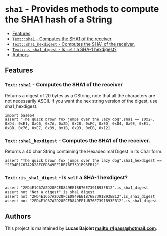 # `sha1` - Provides methods to compute the SHA1 hash of a String

* [Features](#Features)
* [`Text::sha1` - Computes the SHA1 of the receiver](#`Text::sha1`---Computes-the-SHA1-of-the-receiver)
* [`Text::sha1_hexdigest` - Computes the SHA1 of the receiver.](#`Text::sha1_hexdigest`---Computes-the-SHA1-of-the-receiver.)
* [`Text::is_sha1_digest` - Is `self` a SHA-1 hexdigest?](#`Text::is_sha1_digest`---Is-`self`-a-SHA-1-hexdigest?)
* [Authors](#Authors)

## Features

### `Text::sha1` - Computes the SHA1 of the receiver

Returns a digest of 20 bytes as a CString,
note that all the characters are not necessarily ASCII.
If you want the hex string version of the digest, use
sha1_hexdigest.

    import base64
    assert "The quick brown fox jumps over the lazy dog".sha1 == [0x2F, 0xD4, 0xE1, 0xC6, 0x7A, 0x2D, 0x28, 0xFC, 0xED, 0x84, 0x9E, 0xE1, 0xBB, 0x76, 0xE7, 0x39, 0x1B, 0x93, 0xEB, 0x12]

### `Text::sha1_hexdigest` - Computes the SHA1 of the receiver.

Returns a 40 char String containing the Hexadecimal
Digest in its Char form.

    assert "The quick brown fox jumps over the lazy dog".sha1_hexdigest == "2FD4E1C67A2D28FCED849EE1BB76E7391B93EB12"

### `Text::is_sha1_digest` - Is `self` a SHA-1 hexdigest?

~~~nit
assert "2FD4E1C67A2D28FCED849EE1BB76E7391B93EB12".is_sha1_digest
assert not "Not a digest".is_sha1_digest
assert not "2FD4E1C67A2D28FCED849EE1B76E7391B93EB12".is_sha1_digest
assert not "2FD4E1C67A2D28FCED849EE1UB76E7391B93EB12".is_sha1_digest
~~~

## Authors

This project is maintained by **Lucas Bajolet <mailto:r4pass@hotmail.com>**.
